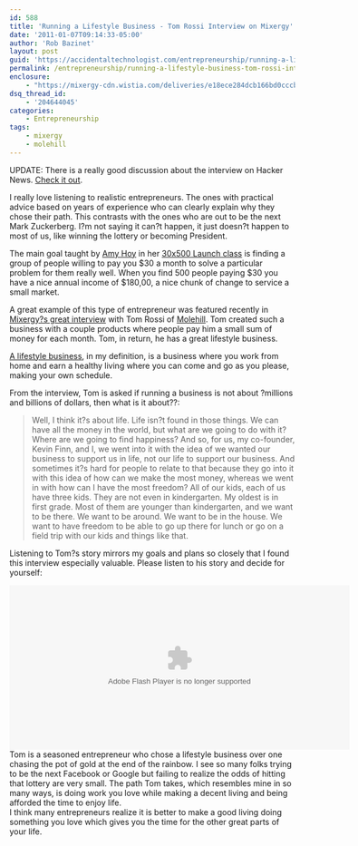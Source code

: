 ```yaml
---
id: 588
title: 'Running a Lifestyle Business - Tom Rossi Interview on Mixergy'
date: '2011-01-07T09:14:33-05:00'
author: 'Rob Bazinet'
layout: post
guid: 'https://accidentaltechnologist.com/entrepreneurship/running-a-lifestyle-business-tom-rossi-interview-on-mixergy/'
permalink: /entrepreneurship/running-a-lifestyle-business-tom-rossi-interview-on-mixergy/
enclosure:
    - "https://mixergy-cdn.wistia.com/deliveries/e18ece284dcb166bd0cccbe1bbe7334cfbcda5be.bin\n312533346\nvideo/mp4\n"
dsq_thread_id:
    - '204644045'
categories:
    - Entrepreneurship
tags:
    - mixergy
    - molehill
---
```


UPDATE: There is a really good discussion about the interview on Hacker News. [Check it out](https://news.ycombinator.com/item?id=2069992).

I really love listening to realistic entrepreneurs. The ones with practical advice based on years of experience who can clearly explain why they chose their path. This contrasts with the ones who are out to be the next Mark Zuckerberg. I?m not saying it can?t happen, it just doesn?t happen to most of us, like winning the lottery or becoming President.

The main goal taught by [Amy Hoy](https://slash7.com/) in her [30x500 Launch class](https://30x500.com/) is finding a group of people willing to pay you $30 a month to solve a particular problem for them really well. When you find 500 people paying $30 you have a nice annual income of $180,00, a nice chunk of change to service a small market.

A great example of this type of entrepreneur was featured recently in [Mixergy?s great interview](https://mixergy.com/tom-rossi-molehill-interview/) with Tom Rossi of [Molehill](https://www.themolehill.com/). Tom created such a business with a couple products where people pay him a small sum of money for each month. Tom, in return, he has a great lifestyle business.

[A lifestyle business](https://en.wikipedia.org/wiki/Lifestyle_business), in my definition, is a business where you work from home and earn a healthy living where you can come and go as you please, making your own schedule.

From the interview, Tom is asked if running a business is not about ?millions and billions of dollars, then what is it about??:

> Well, I think it?s about life. Life isn?t found in those things. We can have all the money in the world, but what are we going to do with it? Where are we going to find happiness? And so, for us, my co-founder, Kevin Finn, and I, we went into it with the idea of we wanted our business to support us in life, not our life to support our business. And sometimes it?s hard for people to relate to that because they go into it with this idea of how can we make the most money, whereas we went in with how can I have the most freedom? All of our kids, each of us have three kids. They are not even in kindergarten. My oldest is in first grade. Most of them are younger than kindergarten, and we want to be there. We want to be around. We want to be in the house. We want to have freedom to be able to go up there for lunch or go on a field trip with our kids and things like that.

Listening to Tom?s story mirrors my goals and plans so closely that I found this interview especially valuable. Please listen to his story and decide for yourself:

<div><object classid="clsid:D27CDB6E-AE6D-11cf-96B8-444553540000" height="290" id="wistia_252596" width="600"><param name="movie" value="https://mixergy-cdn.wistia.com/flash/embed_player_v1.1.swf"></param><param name="allowfullscreen" value="true"></param><param name="allowscriptaccess" value="always"></param><param name="wmode" value="opaque"></param><param name="flashvars" value="videoUrl=https://mixergy-cdn.wistia.com/deliveries/8645ddd2598ab849cfc3d99ddb444c744c4158c5.bin&stillUrl=https://mixergy-cdn.wistia.com/deliveries/a35e558b3d1b0735468374508d4038bc6372ccc1.bin&unbufferedSeek=true&controlsVisibleOnLoad=false&autoPlay=false&endVideoBehavior=default&playButtonVisible=true&embedServiceURL=https://distillery.wistia.com/x&accountKey=wistia-production_1621&mediaID=wistia-production_252596&mediaDuration=3555.17"></param><embed allowfullscreen="true" allowscriptaccess="always" flashvars="videoUrl=https://mixergy-cdn.wistia.com/deliveries/8645ddd2598ab849cfc3d99ddb444c744c4158c5.bin&stillUrl=https://mixergy-cdn.wistia.com/deliveries/a35e558b3d1b0735468374508d4038bc6372ccc1.bin&unbufferedSeek=true&controlsVisibleOnLoad=false&autoPlay=false&endVideoBehavior=default&playButtonVisible=true&embedServiceURL=https://distillery.wistia.com/x&accountKey=wistia-production_1621&mediaID=wistia-production_252596&mediaDuration=3555.17" height="290" name="wistia_252596" src="https://mixergy-cdn.wistia.com/flash/embed_player_v1.1.swf" type="application/x-shockwave-flash" width="600" wmode="opaque"></embed></object></div><div> </div><div> </div><div>Tom is a seasoned entrepreneur who chose a lifestyle business over one chasing the pot of gold at the end of the rainbow. I see so many folks trying to be the next Facebook or Google but failing to realize the odds of hitting that lottery are very small. The path Tom takes, which resembles mine in so many ways, is doing work you love while making a decent living and being afforded the time to enjoy life.</div><div> </div><div>I think many entrepreneurs realize it is better to make a good living doing something you love which gives you the time for the other great parts of your life.</div><div><script charset="ISO-8859-1" src="https://mixergy-cdn.wistia.com/embeds/v.js"></script><script>if(!navigator.mimeTypes['application/x-shockwave-flash'])Wistia.VideoEmbed('wistia_252596',600,290,{videoUrl:'https://mixergy-cdn.wistia.com/deliveries/e18ece284dcb166bd0cccbe1bbe7334cfbcda5be.bin',stillUrl:'https://mixergy-cdn.wistia.com/deliveries/a35e558b3d1b0735468374508d4038bc6372ccc1.bin',distilleryUrl:'https://distillery.wistia.com/x',accountKey:'wistia-production_1621',mediaId:'wistia-production_252596',mediaDuration:3555.17})</script></div> <script src="https://ajax.googleapis.com/ajax/libs/jquery/1.4.3/jquery.min.js" type="text/javascript"></script><script type="text/javascript">var socialJQuery = jQuery.noConflict(true);</script><script src="https://static.wistia.com/socialbar/socialbar.js" type="text/javascript"></script><script type="text/javascript">new SocialBar("wistia_252596_social", {buttons:["embed","stats","twitter","facebook","email","wistia"],url:"https://mixergy.com/tom-rossi-molehill-interview/",title:"Molehill?s Founder: Aim For Lifestyle, Not A Jackpot ? with Tom Rossi | Case Studies & Business Tips",embedCode:"%3Cobject%20width%3D%22600%22%20height%3D%22290%22%20id%3D%22wistia_252596%22%20classid%3D%22clsid%3AD27CDB6E-AE6D-11cf-96B8-444553540000%22%3E%3Cparam%20name%3D%22movie%22%20value%3D%22http%3A//mixergy-cdn.wistia.com/flash/embed_player_v1.1.swf%22/%3E%3Cparam%20name%3D%22allowfullscreen%22%20value%3D%22true%22/%3E%3Cparam%20name%3D%22allowscriptaccess%22%20value%3D%22always%22/%3E%3Cparam%20name%3D%22wmode%22%20value%3D%22opaque%22/%3E%3Cparam%20name%3D%22flashvars%22%20value%3D%22videoUrl%3Dhttp%3A//mixergy-cdn.wistia.com/deliveries/8645ddd2598ab849cfc3d99ddb444c744c4158c5.bin%26stillUrl%3Dhttp%3A//mixergy-cdn.wistia.com/deliveries/a35e558b3d1b0735468374508d4038bc6372ccc1.bin%26unbufferedSeek%3Dtrue%26controlsVisibleOnLoad%3Dfalse%26autoPlay%3Dfalse%26endVideoBehavior%3Ddefault%26playButtonVisible%3Dtrue%26embedServiceURL%3Dhttp%3A//distillery.wistia.com/x%26accountKey%3Dwistia-production_1621%26mediaID%3Dwistia-production_252596%26mediaDuration%3D3555.17%22/%3E%3Cembed%20src%3D%22http%3A//mixergy-cdn.wistia.com/flash/embed_player_v1.1.swf%22%20width%3D%22600%22%20height%3D%22290%22%20name%3D%22wistia_252596%22%20type%3D%22application/x-shockwave-flash%22%20allowfullscreen%3D%22true%22%20allowscriptaccess%3D%22always%22%20wmode%3D%22opaque%22%20flashvars%3D%22videoUrl%3Dhttp%3A//mixergy-cdn.wistia.com/deliveries/8645ddd2598ab849cfc3d99ddb444c744c4158c5.bin%26stillUrl%3Dhttp%3A//mixergy-cdn.wistia.com/deliveries/a35e558b3d1b0735468374508d4038bc6372ccc1.bin%26unbufferedSeek%3Dtrue%26controlsVisibleOnLoad%3Dfalse%26autoPlay%3Dfalse%26endVideoBehavior%3Ddefault%26playButtonVisible%3Dtrue%26embedServiceURL%3Dhttp%3A//distillery.wistia.com/x%26accountKey%3Dwistia-production_1621%26mediaID%3Dwistia-production_252596%26mediaDuration%3D3555.17%22%3E%3C/embed%3E%3C/object%3E%3Cscript%20src%3D%22http%3A//mixergy-cdn.wistia.com/embeds/v.js%22%20charset%3D%22ISO-8859-1%22%3E%3C/script%3E%3Cscript%3Eif%28%21navigator.mimeTypes%5B%27application/x-shockwave-flash%27%5D%29Wistia.VideoEmbed%28%27wistia_252596%27%2C600%2C290%2C%7BvideoUrl%3A%27http%3A//mixergy-cdn.wistia.com/deliveries/e18ece284dcb166bd0cccbe1bbe7334cfbcda5be.bin%27%2CstillUrl%3A%27http%3A//mixergy-cdn.wistia.com/deliveries/a35e558b3d1b0735468374508d4038bc6372ccc1.bin%27%2CdistilleryUrl%3A%27http%3A//distillery.wistia.com/x%27%2CaccountKey%3A%27wistia-production_1621%27%2CmediaId%3A%27wistia-production_252596%27%2CmediaDuration%3A3555.17%7D%29%3C/script%3E"})</script>